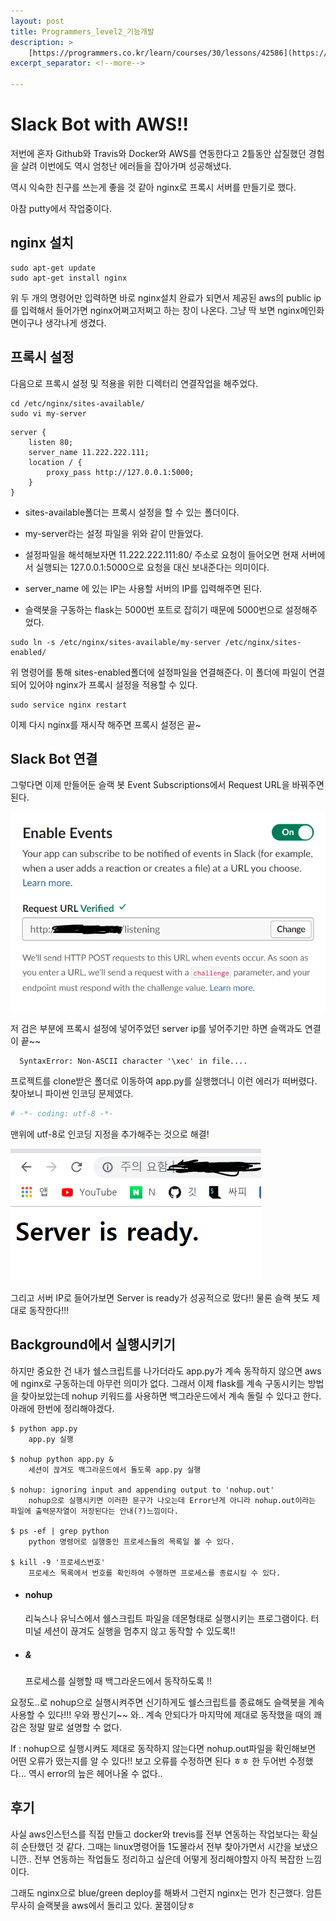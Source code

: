 ```yaml
---
layout: post
title: Programmers_level2_기능개발
description: >
    [https://programmers.co.kr/learn/courses/30/lessons/42586](https://programmers.co.kr/learn/courses/30/lessons/42586)
excerpt_separator: <!--more-->

---
```


<!--more-->
# Slack Bot with AWS!!

저번에 혼자 Github와 Travis와 Docker와 AWS를 연동한다고 2틀동안 삽질했던 경험을 살려 이번에도 역시 엄청난 에러들을 잡아가며 성공해냈다.

역시 익숙한 친구를 쓰는게 좋을 것 같아 nginx로 프록시 서버를 만들기로 했다.

아참 putty에서 작업중이다.



## nginx 설치

```shell
sudo apt-get update
sudo apt-get install nginx
```

위 두 개의 명령어만 입력하면 바로 nginx설치 완료가 되면서 제공된 aws의 public ip를 입력해서 들어가면 nginx어쩌고저쩌고 하는 창이 나온다. 그냥 딱 보면 nginx메인화면이구나 생각나게 생겼다.



## 프록시 설정

다음으로 프록시 설정 및 적용을 위한 디렉터리 연결작업을 해주었다.

```shell
cd /etc/nginx/sites-available/
sudo vi my-server
```

```shell
server {
	listen 80;
	server_name 11.222.222.111;
	location / {
		proxy_pass http://127.0.0.1:5000;
	}
}
```

- sites-available폴더는 프록시 설정을 할 수 있는 폴더이다.

- my-server라는 설정 파일을 위와 같이 만들었다.

- 설정파일을 해석해보자면 11.222.222.111:80/ 주소로 요청이 들어오면 현재 서버에서 실행되는 127.0.0.1:5000으로 요청을 대신 보내준다는 의미이다.

- server_name 에 있는 IP는 사용할 서버의 IP를 입력해주면 된다.

- 슬랙봇을 구동하는 flask는 5000번 포트로 잡히기 때문에 5000번으로 설정해주었다.

```shell
sudo ln -s /etc/nginx/sites-available/my-server /etc/nginx/sites-enabled/
```

위 명령어를 통해 sites-enabled폴더에 설정파일을 연결해준다. 이 폴더에 파일이 연결되어 있어야 nginx가 프록시 설정을 적용할 수 있다.

```shell
sudo service nginx restart
```

이제 다시 nginx를 재시작 해주면 프록시 설정은 끝~



## Slack Bot 연결

그렇다면 이제 만들어둔 슬랙 봇 Event Subscriptions에서 Request URL을 바꿔주면 된다.

![study_slack_bot_deploy_01](/assets/img/post/study_slack_bot_deploy_01.png)

저 검은 부분에 프록시 설정에 넣어주었던 server ip를 넣어주기만 하면 슬랙과도 연결이 끝~~

```
  SyntaxError: Non-ASCII character '\xec' in file....
```

프로젝트를 clone받은 폴더로 이동하여 app.py를 실행했더니 이런 에러가 떠버렸다. 찾아보니 파이썬 인코딩 문제였다.

```python
# -*- coding: utf-8 -*-
```

맨위에 utf-8로 인코딩 지정을 추가해주는 것으로 해결!



![study_slack_bot_deploy_02](/assets/img/post/study_slack_bot_deploy_02.png)

그리고 서버 IP로 들어가보면 Server is ready가 성공적으로 떴다!! 물론 슬랙 봇도 제대로 동작한다!!! 



## Background에서 실행시키기

하지만 중요한 건 내가 쉘스크립트를 나가더라도 app.py가 계속 동작하지 않으면 aws에 nginx로 구동하는데 아무런 의미가 없다. 그래서 이제 flask를 계속 구동시키는 방법을 찾아보았는데 nohup 키워드를 사용하면 백그라운드에서 계속 돌릴 수 있다고 한다. 아래에 한번에 정리해야겠다.

```
$ python app.py
	app.py 실행
	
$ nohup python app.py &
	세션이 끊겨도 백그라운드에서 돌도록 app.py 실행
	
$ nohup: ignoring input and appending output to 'nohup.out'
	nohup으로 실행시키면 이러한 문구가 나오는데 Error난게 아니라 nohup.out이라는 파일에 출력문자열이 저장된다는 안내(?)느낌이다.

$ ps -ef | grep python
	python 명령어로 실행중인 프로세스들의 목록일 볼 수 있다.

$ kill -9 '프로세스번호'
	프로세스 목록에서 번호를 확인하여 수행하면 프로세스를 종료시킬 수 있다.
```

- #### nohup
  리눅스나 유닉스에서 쉘스크립트 파일을 데몬형태로 실행시키는 프로그램이다. 터미널 세션이 끊겨도 실행을 멈추지 않고 동작할 수 있도록!!

- ##### &
  프로세스를 실행할 때 백그라운드에서 동작하도록 !!

요정도..로 nohup으로 실행시켜주면 신기하게도 쉘스크립트를 종료해도 슬랙봇을 계속 사용할 수 있다!!! 우와 짱신기~~ 와.. 계속 안되다가 마지막에 제대로 동작했을 때의 쾌감은 정말 말로 설명할 수 없다. 

If : nohup으로 실행시켜도 제대로 동작하지 않는다면 nohup.out파일을 확인해보면 어떤 오류가 떴는지를 알 수 있다!! 보고 오류를 수정하면 된다 ㅎㅎ 한 두어번 수정했다... 역시 error의 늪은 헤어나올 수 없다..



## 후기

사실 aws인스턴스를 직접 만들고 docker와 trevis를 전부 연동하는 작업보다는 확실히 순탄했던 것 같다. 그때는 linux명령어들 1도몰라서 전부 찾아가면서 시간을 보냈으니깐.. 전부 연동하는 작업들도 정리하고 싶은데 어떻게 정리해야할지 아직 복잡한 느낌이다. 

그래도 nginx으로 blue/green deploy를 해봐서 그런지 nginx는 먼가 친근했다. 암튼 무사히 슬랙봇을 aws에서 돌리고 있다. 꿀잼이당ㅎ